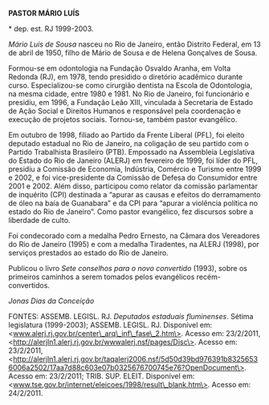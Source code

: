 **PASTOR MÁRIO LUÍS**

\* dep. est. RJ 1999-2003.

*Mário Luís de Sousa* nasceu no Rio de Janeiro, então Distrito Federal,
em 13 de abril de 1950, filho de Mário de Sousa e de Helena Gonçalves de
Sousa.

Formou-se em odontologia na Fundação Osvaldo Aranha, em Volta Redonda
(RJ), em 1978, tendo presidido o diretório acadêmico durante curso.
Especializou-se como cirurgião dentista na Escola de Odontologia, na
mesma cidade, entre 1980 e 1981. No Rio de Janeiro, foi funcionário e
presidiu, em 1996, a Fundação Leão XIII, vinculada à Secretaria de
Estado de Ação Social e Direitos Humanos e responsável pela coordenação
e execução de projetos sociais. Tornou-se, também pastor evangélico.

Em outubro de 1998, filiado ao Partido da Frente Liberal (PFL), foi
eleito deputado estadual no Rio de Janeiro, na coligação de seu partido
com o Partido Trabalhista Brasileiro (PTB). Empossado na Assembleia
Legislativa do Estado do Rio de Janeiro (ALERJ) em fevereiro de 1999,
foi líder do PFL, presidiu a Comissão de Economia, Indústria, Comércio e
Turismo entre 1999 e 2002, e foi vice-presidente da Comissão de Defesa
do Consumidor entre 2001 e 2002. Além disso, participou como relator da
comissão parlamentar de inquérito (CPI) destinada a “apurar as causas e
efeitos do derramamento de óleo na baía de Guanabara” e da CPI para
“apurar a violência política no estado do Rio de Janeiro”. Como pastor
evangélico, fez discursos sobre a liberdade de culto.

Foi condecorado com a medalha Pedro Ernesto, na Câmara dos Vereadores do
Rio de Janeiro (1995) e com a medalha Tiradentes, na ALERJ (1998), por
serviços prestados ao estado do Rio de Janeiro.

Publicou o livro *Sete conselhos para o novo convertido* (1993), sobre
os primeiros caminhos a serem tomados pelos evangélicos
recém-convertidos.

*Jonas Dias da Conceição*

FONTES: ASSEMB. LEGISL. RJ. *Deputados estaduais fluminenses*. Sétima
legislatura (1999-2003); ASSEMB. LEGISL. RJ. Disponível em:
\<www.alerj.rj.gov.br/center\_arq\_inf\_fase\_2.htm\>. Acesso em:
23/2/2011, \<http://alerjln1.alerj.rj.gov.br/wwwalerj.nsf/pages/Disc\>.
Acesso em: 23/2/2011,
\<http://alerjln1.alerj.rj.gov.br/taqalerj2006.nsf/5d50d39bd976391b83256536006a2502/17aa7d88c603e07b0325676700745e76?OpenDocument\>.
Acesso em: 23/2/2011; TRIB. SUP. ELEIT. Disponível em:
\<www.tse.gov.br/internet/eleicoes/1998/result\_blank.htm\>. Acesso em:
24/2/2011.
